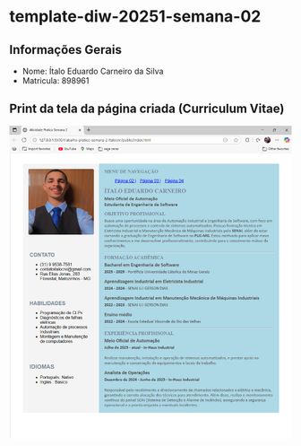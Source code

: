 # template-diw-20251-semana-02

## Informações Gerais
- Nome: Ítalo Eduardo Carneiro da Silva
- Matricula: 898961

## Print da tela da página criada (Curriculum Vitae)

![Print da tela da página criada](/img/print_navegador.png)
